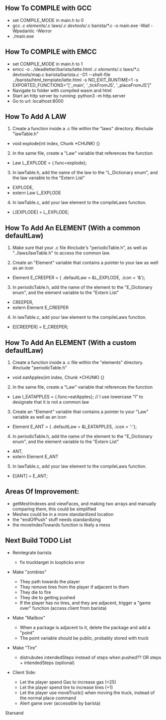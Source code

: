 ## How To COMPILE with GCC
- set COMPILE_MODE in main.h to 0
- gcc *.c elements/*.c laws/*.c devtools/*.c barista/*.c -o main.exe -Wall -Wpedantic -Werror
- ./main.exe

## How To COMPILE with EMCC
- set COMPILE_MODE in main.h to 1
- emcc -o ../deadletter/barista/latte.html *.c elements/*.c laws/*.c devtools/map.c barista/barista.c -O1 --shell-file ../barista/html_template/latte.html -s NO_EXIT_RUNTIME=1 -s EXPORTED_FUNCTIONS="['_main', '_tickFromJS', '_placeFromJS']"
- Navigate to folder with compiled wasm and html
- Start an http server by running: python3 -m http.server
- Go to url: localhost:8000


## How To Add A LAW

1. Create a function inside a .c file within the "laws" directory. #include "lawTable.h"
- void explode(int index, Chunk *CHUNK) {}

2. In the same file, create a "Law" variable that references the function
- Law L_EXPLODE = {.func=explode};

3. In lawTable.h, add the name of the law to the "L_Dictionary enum", and the law variable to the "Extern List"
- EXPLODE,
- extern Law L_EXPLODE

4. In lawTable.c, add your law element to the compileLaws function.
- L[EXPLODE] = L_EXPLODE;


## How To Add An ELEMENT (With a common defaultLaw)

1. Make sure that your .c file #include's "periodicTable.h", as well as "../laws/lawTable.h" to access the common law.

2. Create an "Element" variable that contains a pointer to your law as well as an icon
- Element E_CREEPER = { .defaultLaw = &L_EXPLODE, .icon = '&'};

3. In periodicTable.h, add the name of the element to the "E_Dictionary enum", and the element variable to the "Extern List"
- CREEPER,
- extern Element E_CREEPER

4. In lawTable.c, add your law element to the compileLaws function.
- E[CREEPER] = E_CREEPER;


## How To Add An ELEMENT (With a custom defaultLaw)

1. Create a function inside a .c file within the "elements" directory. #include "periodicTable.h"
- void eatApples(int index, Chunk *CHUNK) {}

2. In the same file, create a "Law" variable that references the function
- Law l_EATAPPLES = {.func=eatApples};   // I use lowercase "l" to designate that it is not a common law

3. Create an "Element" variable that contains a pointer to your "Law" variable as well as an icon
- Element E_ANT = { .defaultLaw = &l_EATAPPLES, .icon = ':'};

4. In periodicTable.h, add the name of the element to the "E_Dictionary enum", and the element variable to the "Extern List"
- ANT,
- extern Element E_ANT

5. In lawTable.c, add your law element to the compileLaws function.
- E[ANT] = E_ANT;


## Areas Of Improvement:
- getMeshIndexes and viewFaces, and making two arrays and manually comparing them, this could be simplified
- Meshes could be in a more standardized location
- the "endOfPush" stuff needs standardizing
- the moveIndexTowards function is likely a mess

## Next Build TODO List
- Reintegrate barista
    - fix trucktarget in loopticks error

- Make "zombies"
    - They path towards the player
    - They remove tires from the player if adjacent to them
    - They die to fire
    - They die to getting pushed
    - If the player has no tires, and they are adjacent, trigger a "game over" function (access client from barista)

- Make "Mailbox"
    - When a package is adjacent to it, delete the package and add a "point"
    - The point variable should be public, probably stored with truck

- Make "Tire"
    - distrubutes intendedSteps instead of steps when pushed?? OR steps + intendedSteps (optional)

- Client Side:
    - Let the player spend Gas to increase gas (+25)
    - Let the player spend tire to increase tires (+1)
    - Let the player use moveTruck() when moving the truck, instead of the normal place command
    - Alert game over (accessible by barista)

Starsand
